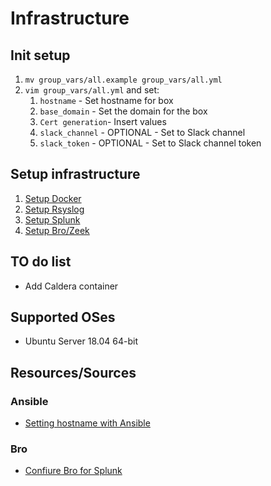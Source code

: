 # Infrastructure

## Init setup

1. `mv group_vars/all.example group_vars/all.yml`
1. `vim group_vars/all.yml` and set:
    1. `hostname` - Set hostname for box
    1. `base_domain` - Set the domain for the box
    1. `Cert generation`- Insert values
    1. `slack_channel` - OPTIONAL - Set to Slack channel
    1. `slack_token` - OPTIONAL - Set to Slack channel token

## Setup infrastructure

1. [Setup Docker](docs/infra/docker.md)
1. [Setup Rsyslog](docs/infra/rsyslog.md)
1. [Setup Splunk](docs/infra/splunk.md)
1. [Setup Bro/Zeek](docs/infra/zeek.md)

## TO do list

* Add Caldera container

## Supported OSes

* Ubuntu Server 18.04 64-bit

## Resources/Sources

### Ansible

* [Setting hostname with Ansible](http://derpturkey.com/setting-host-with-ansible-in-ubuntu/)

### Bro

* [Confiure Bro for Splunk](https://undercoverelephant.info/2018/02/07/configuring-bro-for-splunk/)